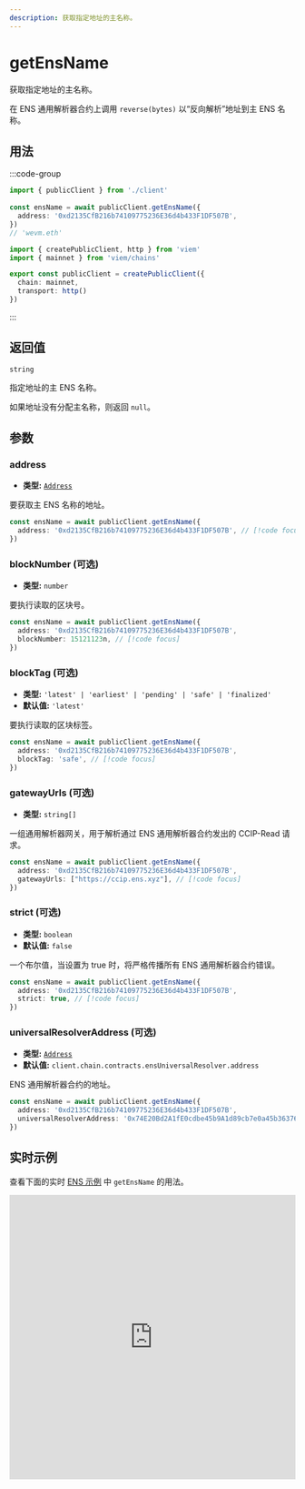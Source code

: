 ```yaml
---
description: 获取指定地址的主名称。
---
```


# getEnsName

获取指定地址的主名称。

在 ENS 通用解析器合约上调用 `reverse(bytes)` 以“反向解析”地址到主 ENS 名称。

## 用法

:::code-group

```ts [example.ts]
import { publicClient } from './client'
 
const ensName = await publicClient.getEnsName({
  address: '0xd2135CfB216b74109775236E36d4b433F1DF507B',
})
// 'wevm.eth'
```

```ts [client.ts]
import { createPublicClient, http } from 'viem'
import { mainnet } from 'viem/chains'

export const publicClient = createPublicClient({
  chain: mainnet,
  transport: http()
})
```

:::

## 返回值

`string`

指定地址的主 ENS 名称。

如果地址没有分配主名称，则返回 `null`。

## 参数

### address

- **类型:** [`Address`](/docs/glossary/types#address)

要获取主 ENS 名称的地址。

```ts
const ensName = await publicClient.getEnsName({
  address: '0xd2135CfB216b74109775236E36d4b433F1DF507B', // [!code focus]
})
```

### blockNumber (可选)

- **类型:** `number`

要执行读取的区块号。

```ts
const ensName = await publicClient.getEnsName({
  address: '0xd2135CfB216b74109775236E36d4b433F1DF507B',
  blockNumber: 15121123n, // [!code focus]
})
```

### blockTag (可选)

- **类型:** `'latest' | 'earliest' | 'pending' | 'safe' | 'finalized'`
- **默认值:** `'latest'`

要执行读取的区块标签。

```ts
const ensName = await publicClient.getEnsName({
  address: '0xd2135CfB216b74109775236E36d4b433F1DF507B',
  blockTag: 'safe', // [!code focus]
})
```

### gatewayUrls (可选)

- **类型:** `string[]`

一组通用解析器网关，用于解析通过 ENS 通用解析器合约发出的 CCIP-Read 请求。

```ts
const ensName = await publicClient.getEnsName({
  address: '0xd2135CfB216b74109775236E36d4b433F1DF507B',
  gatewayUrls: ["https://ccip.ens.xyz"], // [!code focus]
})
```

### strict (可选)

- **类型:** `boolean`
- **默认值:** `false`

一个布尔值，当设置为 true 时，将严格传播所有 ENS 通用解析器合约错误。

```ts
const ensName = await publicClient.getEnsName({
  address: '0xd2135CfB216b74109775236E36d4b433F1DF507B',
  strict: true, // [!code focus]
})
```

### universalResolverAddress (可选)

- **类型:** [`Address`](/docs/glossary/types#address)
- **默认值:** `client.chain.contracts.ensUniversalResolver.address`

ENS 通用解析器合约的地址。

```ts
const ensName = await publicClient.getEnsName({
  address: '0xd2135CfB216b74109775236E36d4b433F1DF507B',
  universalResolverAddress: '0x74E20Bd2A1fE0cdbe45b9A1d89cb7e0a45b36376', // [!code focus]
})
```

## 实时示例

查看下面的实时 [ENS 示例](https://stackblitz.com/github/wevm/viem/tree/main/examples/ens) 中 `getEnsName` 的用法。

<iframe frameBorder="0" width="100%" height="500px" src="https://stackblitz.com/github/wevm/viem/tree/main/examples/ens?embed=1&file=index.ts&hideNavigation=1&hideDevTools=true&terminalHeight=0&ctl=1"></iframe>